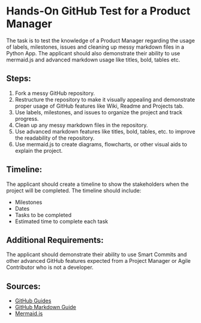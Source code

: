 # Hands-On GitHub Test for a Product Manager
The task is to test the knowledge of a Product Manager regarding the usage of labels, milestones, issues and cleaning up messy markdown files in a Python App. The applicant should also demonstrate their ability to use mermaid.js and advanced markdown usage like titles, bold, tables etc.
## Steps:
1. Fork a messy GitHub repository.
2. Restructure the repository to make it visually appealing and demonstrate proper usage of GitHub features like Wiki, Readme and Projects tab.
3. Use labels, milestones, and issues to organize the project and track progress.
4. Clean up any messy markdown files in the repository.
5. Use advanced markdown features like titles, bold, tables, etc. to improve the readability of the repository.
6. Use mermaid.js to create diagrams, flowcharts, or other visual aids to explain the project.
## Timeline:
The applicant should create a timeline to show the stakeholders when the project will be completed. The timeline should include:
- Milestones
- Dates
- Tasks to be completed
- Estimated time to complete each task
## Additional Requirements:
The applicant should demonstrate their ability to use Smart Commits and other advanced GitHub features expected from a Project Manager or Agile Contributor who is not a developer.
## Sources:
- [GitHub Guides](https://guides.github.com/)
- [GitHub Markdown Guide](https://guides.github.com/features/mastering-markdown/)
- [Mermaid.js](https://mermaid-js.github.io/mermaid/)
